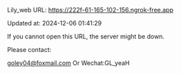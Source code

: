 Lily_web URL: https://222f-61-165-102-156.ngrok-free.app

Updated at: 2024-12-06 01:41:29

If you cannot open this URL, the server might be down.

Please contact: 

goley04@foxmail.com Or Wechat:GL_yeaH